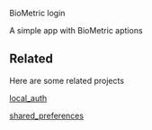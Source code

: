BioMetric login

A simple app with BioMetric aptions


## Related

Here are some related projects

[local_auth](https://pub.dev/packages/local_auth)

[shared_preferences](https://pub.dev/packages/shared_preferences)
